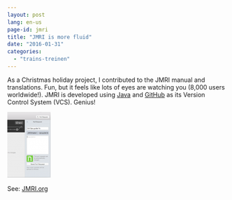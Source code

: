 ```yaml
---
layout: post
lang: en-us
page-id: jmri
title: "JMRI is more fluid"
date: "2016-01-31"
categories:
  - "trains-treinen"
---
```


As a Christmas holiday project, I contributed to the JMRI manual and translations.
Fun, but it feels like lots of eyes are watching you (8,000 users worldwide!). JMRI
is developed using [Java](https://java.net/) and [GitHub](https://github.com/) as its Version Control System (VCS).
Genius!

![GitDsktopPR](/assets/img/blog/GitDsktopPR-99x150.png)

See: [JMRI.org](https://jmri.org/)
